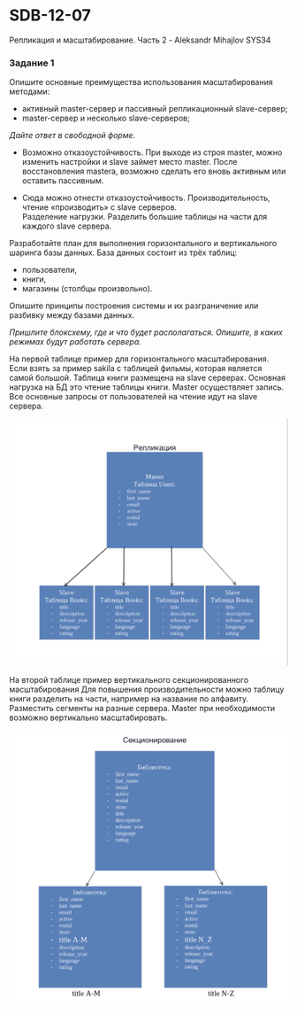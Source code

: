 # SDB-12-07
Репликация и масштабирование. Часть 2 - Aleksandr Mihajlov SYS34  
  
### Задание 1

Опишите основные преимущества использования масштабирования методами:

- активный master-сервер и пассивный репликационный slave-сервер; 
- master-сервер и несколько slave-серверов;


*Дайте ответ в свободной форме.*  
  
- Возможно отказоустойчивость. При выходе из строя master, можно изменить настройки и slave займет место master. После восстановления mastera, возможно сделать его вновь активным или оставить пассивным.  
  
- Сюда можно отнести отказоустойчивость.
Производительность, чтение «производить» с slave серверов.  
Разделение нагрузки. Разделить большие таблицы на части для каждого slave сервера.  
  
Разработайте план для выполнения горизонтального и вертикального шаринга базы данных. База данных состоит из трёх таблиц: 

- пользователи, 
- книги, 
- магазины (столбцы произвольно). 

Опишите принципы построения системы и их разграничение или разбивку между базами данных.

*Пришлите блоксхему, где и что будет располагаться. Опишите, в каких режимах будут работать сервера.*   
  
На первой таблице пример для горизонтального масштабирования. Если взять за пример sakila с таблицей фильмы, которая является самой большой.  Таблица книги размещена на slave серверах.  Основная нагрузка на БД это чтение таблицы книги. Master осуществляет запись. Все основные запросы от пользователей на чтение идут на slave сервера.


![alt text](https://github.com/AleksandrMihajlov/SDB-12-07/blob/main/1.png)  
  
На второй таблице пример вертикального секционированного масштабирования Для повышения производительности можно таблицу книги разделить на части, например на название по алфавиту. Разместить сегменты на разные сервера. Master при необходимости возможно вертикально масштабировать.  
  
![alt text](https://github.com/AleksandrMihajlov/SDB-12-07/blob/main/2.png)